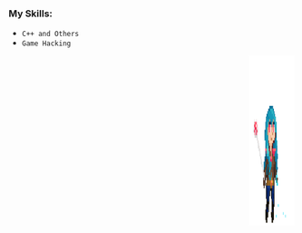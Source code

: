 ### My Skills:
- `C++ and Others`
- `Game Hacking`

<p align="right">
    <img src="images/bluesmile.gif" width="80" height="300">
</p>
